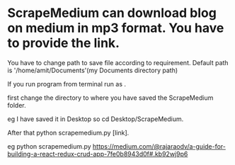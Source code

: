 # ScrapeMedium can download blog on medium in mp3 format. You have to provide the link.
You have to change path to save file according to  requirement. Default path is '/home/amit/Documents'(my Documents directory path)

If you run program from terminal run as .

first change the directory to where you have saved the ScrapeMedium folder.

eg I have saved it in Desktop so   cd Desktop/ScrapeMedium.

After that python scrapemedium.py [link].

eg python scrapemedium.py https://medium.com/@rajaraodv/a-guide-for-building-a-react-redux-crud-app-7fe0b8943d0f#.kb92wj9p6

